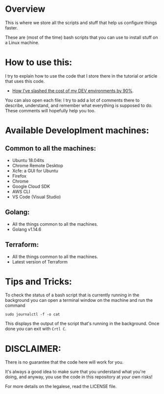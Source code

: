 # Overview

This is where we store all the scripts and stuff that help us configure things faster.

These are (most of the time) bash scripts that you can use to install stuff on a Linux machine.

# How to use this:

I try to explain how to use the code that I store there in the tutorial or article that uses this code.

- [How I’ve slashed the cost of my DEV environments by 90%](https://itnext.io/how-ive-slashed-the-cost-of-my-dev-environments-by-90-9c1082ad1baf?source=your_stories_page---------------------------).

You can also open each file: I try to add a lot of comments there to describe, understand, and remember what everything is supposed to do. These comments will hopefully help you too.

# Available Developlment machines:

## Common to all the machines:

- Ubuntu 18.04lts
- Chrome Remote Desktop
- Xcfe: a GUI for Ubuntu
- Firefox
- Chrome
- Google Cloud SDK
- AWS CLI
- VS Code (Visual Studio)

## Golang:

- All the things common to all the machines.
- Golang v1.14.6

## Terraform:

- All the things common to all the machines.
- Latest version of Terraform

# Tips and Tricks:

To check the status of a bash script that is currently running in the background you can open a terminal window on the machine and run the command
```
sudo journalctl -f -o cat
```
This displays the output of the script that's running in the background.
Once done you can exit with `Crtl C`.

# DISCLAIMER:

There is no guarantee that the code here will work for you. 

It's always a good idea to make sure that you understand what you're doing, and anyway, you use the code in this repository at your own risks!

For more details on the legalese, read the LICENSE file.